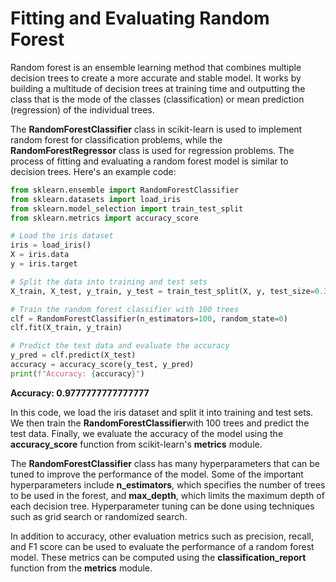 # Fitting and Evaluating Random Forest

Random forest is an ensemble learning method that combines multiple decision trees to create a more accurate and stable model. It works by building a multitude of decision trees at training time and outputting the class that is the mode of the classes (classification) or mean prediction (regression) of the individual trees.

The **RandomForestClassifier** class in scikit-learn is used to implement random forest for classification problems, while the **RandomForestRegressor** class is used for regression problems. The process of fitting and evaluating a random forest model is similar to decision trees. Here's an example code:

```python
from sklearn.ensemble import RandomForestClassifier
from sklearn.datasets import load_iris
from sklearn.model_selection import train_test_split
from sklearn.metrics import accuracy_score

# Load the iris dataset
iris = load_iris()
X = iris.data
y = iris.target

# Split the data into training and test sets
X_train, X_test, y_train, y_test = train_test_split(X, y, test_size=0.3, random_state=0)

# Train the random forest classifier with 100 trees
clf = RandomForestClassifier(n_estimators=100, random_state=0)
clf.fit(X_train, y_train)

# Predict the test data and evaluate the accuracy
y_pred = clf.predict(X_test)
accuracy = accuracy_score(y_test, y_pred)
print(f"Accuracy: {accuracy}")

```
**Accuracy: 0.9777777777777777**


In this code, we load the iris dataset and split it into training and test sets. We then train the **RandomForestClassifier**with 100 trees and predict the test data. Finally, we evaluate the accuracy of the model using the **accuracy_score** function from scikit-learn's **metrics** module.

The **RandomForestClassifier** class has many hyperparameters that can be tuned to improve the performance of the model. Some of the important hyperparameters include **n_estimators**, which specifies the number of trees to be used in the forest, and **max_depth**, which limits the maximum depth of each decision tree. Hyperparameter tuning can be done using techniques such as grid search or randomized search.

In addition to accuracy, other evaluation metrics such as precision, recall, and F1 score can be used to evaluate the performance of a random forest model. These metrics can be computed using the **classification_report** function from the **metrics** module.
